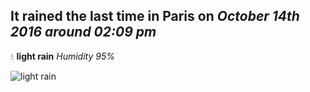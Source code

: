 ## It rained the last time in Paris on *October 14th 2016 around 02:09 pm*
💧  **light rain** *Humidity 95%*

![light rain](http://openweathermap.org/img/w/10d.png)
